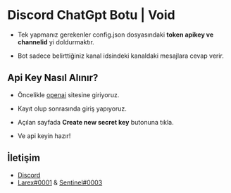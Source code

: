 # Discord ChatGpt Botu | Void

- Tek yapmanız gerekenler config.json dosyasındaki **token apikey ve channelid** yi doldurmaktır.

- Bot sadece belirttiğiniz kanal idsindeki kanaldaki mesajlara cevap verir.

## Api Key Nasıl Alınır?

-  Öncelikle [openai](https://platform.openai.com/account/api-keys "openai") sitesine giriyoruz.

- Kayıt olup sonrasında giriş yapıyoruz.

- Açılan sayfada **Create new secret key** butonuna tıkla.

- Ve api keyin hazır!

## İletişim

- [Discord]( https://discord.gg/dcbot "Void")
- [Larex#0001](http://discord.com/users/752910734748549161 "Larex#0001") & [Sentinel#0003](http://discord.com/users/690954493675700485 "Sentinel#0003")
